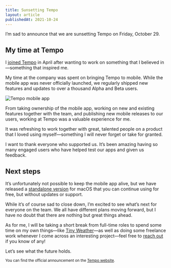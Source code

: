 ```yaml
---
title: Sunsetting Tempo
layout: article
publishedAt: 2021-10-24
---
```


I’m sad to announce that we are sunsetting Tempo on Friday, October 29.

## My time at Tempo

I [joined Tempo](/blog/joining-tempo/) in April after wanting to work on something that I believed in—something that inspired me.

My time at the company was spent on bringing Tempo to mobile. While the mobile app was never officially launched, we regularly shipped new features and updates to over a thousand Alpha and Beta users.

![Tempo mobile app](https://cdn.alexandersandberg.com/articles/tempo-mobile.png)

From taking ownership of the mobile app, working on new and existing features together with the team, and publishing new mobile releases to our users, working at Tempo was a valuable experience for me.

It was refreshing to work together with great, talented people on a product that I loved using myself—something I will never forget or take for granted.

I want to thank everyone who supported us. It’s been amazing having so many engaged users who have helped test our apps and given us feedback.

## Next steps

It’s unfortunately not possible to keep the mobile app alive, but we have released a [standalone version](https://yourtempo.co/#download) for macOS that you can continue using for free, but without updates or support.

While it’s of course sad to close down, I’m excited to see what’s next for everyone on the team. We all have different plans moving forward, but I have no doubt that there are nothing but great things ahead.

As for me, I will be taking a short break from full-time roles to spend some time on my own things—like [Tiny Weather](https://tinyweather.app)—as well as doing some freelance work whenever I come across an interesting project—feel free to [reach out](mailto:hi@alexandersandberg.com) if you know of any!

Let’s see what the future holds.

<small>You can find the official announcement on the <a href="https://www.yourtempo.co">Tempo website</a>.</small>
